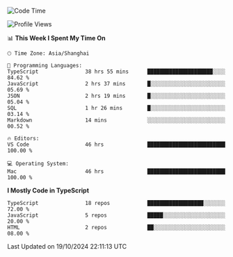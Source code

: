 <!--START_SECTION:waka-->
![Code Time](http://img.shields.io/badge/Code%20Time-6%2C776%20hrs%2057%20mins-blue)

![Profile Views](http://img.shields.io/badge/Profile%20Views-1-blue)

📊 **This Week I Spent My Time On** 

```text
🕑︎ Time Zone: Asia/Shanghai

💬 Programming Languages: 
TypeScript               38 hrs 55 mins      █████████████████████░░░░   84.62 % 
JavaScript               2 hrs 37 mins       █░░░░░░░░░░░░░░░░░░░░░░░░   05.69 % 
JSON                     2 hrs 19 mins       █░░░░░░░░░░░░░░░░░░░░░░░░   05.04 % 
SQL                      1 hr 26 mins        █░░░░░░░░░░░░░░░░░░░░░░░░   03.14 % 
Markdown                 14 mins             ░░░░░░░░░░░░░░░░░░░░░░░░░   00.52 % 

🔥 Editors: 
VS Code                  46 hrs              █████████████████████████   100.00 % 

💻 Operating System: 
Mac                      46 hrs              █████████████████████████   100.00 % 
```

**I Mostly Code in TypeScript** 

```text
TypeScript               18 repos            ██████████████████░░░░░░░   72.00 % 
JavaScript               5 repos             █████░░░░░░░░░░░░░░░░░░░░   20.00 % 
HTML                     2 repos             ██░░░░░░░░░░░░░░░░░░░░░░░   08.00 % 
```




 Last Updated on 19/10/2024 22:11:13 UTC
<!--END_SECTION:waka-->
